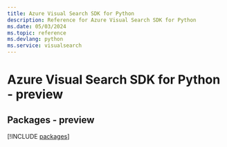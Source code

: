```yaml
---
title: Azure Visual Search SDK for Python
description: Reference for Azure Visual Search SDK for Python
ms.date: 05/03/2024
ms.topic: reference
ms.devlang: python
ms.service: visualsearch
---
```

# Azure Visual Search SDK for Python - preview
## Packages - preview
[!INCLUDE [packages](visual-search-index.md)]